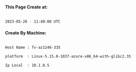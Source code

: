 
   
#### This Page Create at:

```bash

2023-05-26 - 11:40:00 UTC

```

#### Create By Machine:

```bash

Host Name : fv-az1246-335

platform  : Linux-5.15.0-1037-azure-x86_64-with-glibc2.35

Ip Local  : 10.1.0.5

```

